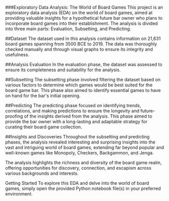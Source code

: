 ###Exploratory Data Analysis: The World of Board Games
This project is an exploratory data analysis (EDA) on the world of board games, aimed at providing valuable insights for a hypothetical future bar owner who plans to incorporate board games into their establishment. The analysis is divided into three main parts: Evaluation, Subsetting, and Predicting.

##Dataset
The dataset used in this analysis contains information on 21,631 board games spanning from 3500 BCE to 2019. The data was thoroughly checked manually and through visual graphs to ensure its integrity and usefulness.

##Analysis
Evaluation
In the evaluation phase, the dataset was assessed to ensure its completeness and suitability for the analysis.

##Subsetting
The subsetting phase involved filtering the dataset based on various factors to determine which games would be best suited for the board game bar. This phase also aimed to identify essential games to have on hand for the bar's initial opening.

##Predicting
The predicting phase focused on identifying trends, correlations, and making predictions to ensure the longevity and future-proofing of the insights derived from the analysis. This phase aimed to provide the bar owner with a long-lasting and adaptable strategy for curating their board game collection.

##Insights and Discoveries
Throughout the subsetting and predicting phases, the analysis revealed interesting and surprising insights into the vast and intriguing world of board games, extending far beyond popular and well-known games like Monopoly, Checkers, Backgammon, and Jenga.

The analysis highlights the richness and diversity of the board game realm, offering opportunities for discovery, connection, and escapism across various backgrounds and interests.

Getting Started
To explore this EDA and delve into the world of board games, simply open the provided Python notebook file(s) in your preferred environment.
